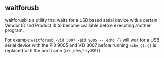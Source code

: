 ## waitforusb

waitforusb is a utility that waits for a USB based serial device with a certain Vendor ID and Product ID to become available before executing another program.

For example `waitforusb -vid 3007 -pid 9005 -- echo {}` will wait for a USB serial device with the PID 9005 and VID 3007 before running `echo {}`. `{}` is replaced with the port name (i.e. `/dev/ttyUSB1`)
